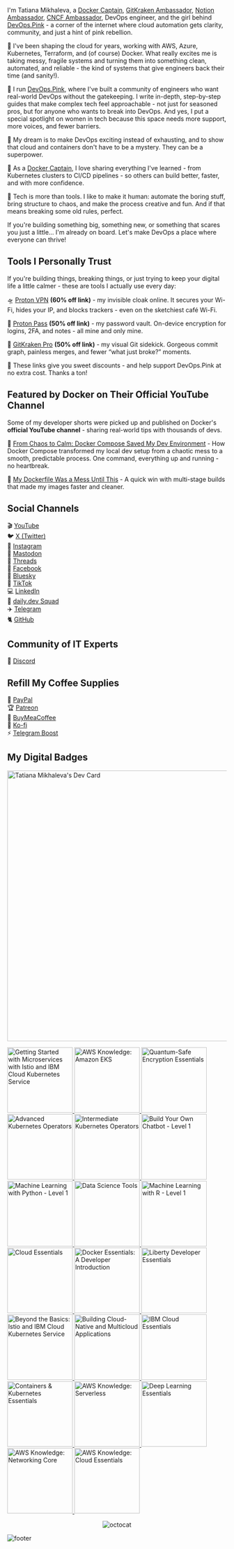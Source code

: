 I'm Tatiana Mikhaleva, a [Docker Captain](https://www.docker.com/captains/tatiana-mikhaleva/), [GitKraken Ambassador](https://www.gitkraken.com/meet-the-gitkraken-ambassadors), [Notion Ambassador](https://www.notion.so/notion/Notion-Ambassador-Program-45448f9b8e704c7bab254bd505c4717c), [CNCF Ambassador](https://www.cncf.io/people/ambassadors/), DevOps engineer, and the girl behind [DevOps.Pink](https://www.devops.pink) - a corner of the internet where cloud automation gets clarity, community, and just a hint of pink rebellion.

💾 I've been shaping the cloud for years, working with AWS, Azure, Kubernetes, Terraform, and (of course) Docker. What really excites me is taking messy, fragile systems and turning them into something clean, automated, and reliable - the kind of systems that give engineers back their time (and sanity!).

💛 I run [DevOps.Pink](https://www.devops.pink), where I've built a community of engineers who want real-world DevOps without the gatekeeping. I write in-depth, step-by-step guides that make complex tech feel approachable - not just for seasoned pros, but for anyone who wants to break into DevOps. And yes, I put a special spotlight on women in tech because this space needs more support, more voices, and fewer barriers.

🚀 My dream is to make DevOps exciting instead of exhausting, and to show that cloud and containers don't have to be a mystery. They can be a superpower.

🐳 As a [Docker Captain](https://www.docker.com/captains/tatiana-mikhaleva/), I love sharing everything I've learned - from Kubernetes clusters to CI/CD pipelines - so others can build better, faster, and with more confidence.

💖 Tech is more than tools. I like to make it human: automate the boring stuff, bring structure to chaos, and make the process creative and fun. And if that means breaking some old rules, perfect.

If you're building something big, something new, or something that scares you just a little… I'm already on board. Let's make DevOps a place where everyone can thrive!

## Tools I Personally Trust

If you're building things, breaking things, or just trying to keep your digital life a little calmer - these are tools I actually use every day:

🛸 [Proton VPN](https://go.getproton.me/SH1dk) **(60% off link)** - my invisible cloak online. It secures your Wi-Fi, hides your IP, and blocks trackers - even on the sketchiest café Wi-Fi.

🔑 [Proton Pass](https://go.getproton.me/SH1dj) **(50% off link)** - my password vault. On-device encryption for logins, 2FA, and notes - all mine and only mine.

🦑 [GitKraken Pro](https://gitkraken.cello.so/an1FhNXzY8k) **(50% off link)** - my visual Git sidekick. Gorgeous commit graph, painless merges, and fewer “what just broke?” moments.

💖 These links give you sweet discounts - and help support DevOps.Pink at no extra cost. Thanks a ton!

## Featured by Docker on Their Official YouTube Channel

Some of my developer shorts were picked up and published on Docker's **official YouTube channel** - sharing real-world tips with thousands of devs.

🍿 [From Chaos to Calm: Docker Compose Saved My Dev Environment](https://www.youtube.com/shorts/G3n3W_SB4fY) - How Docker Compose transformed my local dev setup from a chaotic mess to a smooth, predictable process. One command, everything up and running - no heartbreak.

🍿 [My Dockerfile Was a Mess Until This](https://youtube.com/shorts/XdS8yRVDFOA) - A quick win with multi-stage builds that made my images faster and cleaner.

## Social Channels

🎬 [YouTube](https://www.youtube.com/channel/UCACxfwW1C8KQY1c6nU98VVw?sub_confirmation=1)  
🐦 [X (Twitter)](https://x.com/devopspink)  
🎨 [Instagram](https://www.instagram.com/devopspink/)  
🐘 [Mastodon](https://mastodon.social/@devopspink)  
🧵 [Threads](https://www.threads.net/@devopspink)  
🎸 [Facebook](https://www.facebook.com/devopspink/)  
🦋 [Bluesky](https://bsky.app/profile/devops.pink)  
🎥 [TikTok](https://www.tiktok.com/@devopspink)  
💻 [LinkedIn](https://www.linkedin.com/in/devopspink/)  
📣 [daily.dev Squad](https://app.daily.dev/squads/devopscompass)  
✈️ [Telegram](https://t.me/devopspink)  
🐈 [GitHub](https://github.com/devopspink)

## Community of IT Experts

👾 [Discord](https://devops.army/)

## Refill My Coffee Supplies

💖 [PayPal](https://www.paypal.com/paypalme/devopspink)  
🏆 [Patreon](https://www.patreon.com/devopspink)  
🥤 [BuyMeaCoffee](https://www.buymeacoffee.com/devopspink)  
🍪 [Ko-fi](https://ko-fi.com/devopspink)  
⚡ [Telegram Boost](https://t.me/devopspink?boost)

## My Digital Badges

<a href="https://app.daily.dev/devopspink"><img src="https://api.daily.dev/devcards/v2/wE99MesO20lw9Ax54RJop.png?type=wide&r=24q" width="620" alt="Tatiana Mikhaleva's Dev Card"/></a>

<a href="https://www.credly.com/badges/0ff37567-79db-4d73-91cc-eb4e6e843c8b" title="Getting Started with Microservices with Istio and IBM Cloud Kubernetes Service">
    <img src="https://images.credly.com/size/680x680/images/adcbf36e-8fb6-433c-91d9-10f01eca10ce/blob" width="150" height="150" style="border:0; width:150px; height:auto; max-width:150px; max-height:150px;" alt="Getting Started with Microservices with Istio and IBM Cloud Kubernetes Service">
</a>

<a href="https://www.credly.com/badges/f22d3915-a986-4a17-9426-668e58b0fe49" title="AWS Knowledge: Amazon EKS">
    <img src="https://images.credly.com/size/680x680/images/f5efafe6-ebdc-485c-9ffa-3a05533e634b/blob" width="150" height="150" style="border:0; width:150px; height:auto; max-width:150px; max-height:150px;" alt="AWS Knowledge: Amazon EKS">
</a>

<a href="https://www.credly.com/badges/fd7335c1-807b-44a8-a44b-1e0d62151408" title="Quantum-Safe Encryption Essentials">
    <img src="https://images.credly.com/size/680x680/images/678bcf1d-7baf-4322-9301-3f88d71ef113/blob" width="150" height="150" style="border:0; width:150px; height:auto; max-width:150px; max-height:150px;" alt="Quantum-Safe Encryption Essentials">
</a>

<a href="https://www.credly.com/badges/499cbb7c-06f4-4e40-946c-1d84219cf76d" title="Advanced Kubernetes Operators">
    <img src="https://images.credly.com/size/680x680/images/711b1833-527f-44c1-bece-67c570e480b9/blob" width="150" height="150" style="border:0; width:150px; height:auto; max-width:150px; max-height:150px;" alt="Advanced Kubernetes Operators">
</a>

<a href="https://www.credly.com/badges/6489ecf8-561c-4f48-917b-287cbe113187" title="Intermediate Kubernetes Operators">
    <img src="https://images.credly.com/size/680x680/images/49173e9c-a2ac-4c0f-aae9-e36fd1994413/blob" width="150" height="150" style="border:0; width:150px; height:auto; max-width:150px; max-height:150px;" alt="Intermediate Kubernetes Operators">
</a>

<a href="https://www.credly.com/badges/51a133b5-c098-46de-9fe0-4309ccbfc6b7" title="Build Your Own Chatbot - Level 1">
    <img src="https://images.credly.com/size/680x680/images/745b7433-8c95-4978-87ed-a5b280fcb1aa/blob" width="150" height="150" style="border:0; width:150px; height:auto; max-width:150px; max-height:150px;" alt="Build Your Own Chatbot - Level 1">
</a>

<a href="https://www.credly.com/badges/141ca474-74e2-4008-9182-a58b8367931f" title="Machine Learning with Python - Level 1">
    <img src="https://images.credly.com/size/680x680/images/ede27d34-ab6b-4eef-8808-f266564df2a2/blob" width="150" height="150" style="border:0; width:150px; height:auto; max-width:150px; max-height:150px;" alt="Machine Learning with Python - Level 1">
</a>

<a href="https://www.credly.com/badges/0e8a6abd-cb77-45e6-9c4d-3e551113ca04" title="Data Science Tools">
    <img src="https://images.credly.com/size/680x680/images/aa8b8df6-98d7-4bf5-9546-dd4c1103d718/blob" width="150" height="150" style="border:0; width:150px; height:auto; max-width:150px; max-height:150px;" alt="Data Science Tools">
</a>

<a href="https://www.credly.com/badges/405bf6d1-d677-4c8a-980f-0e9bc278f169" title="Machine Learning with R - Level 1">
    <img src="https://images.credly.com/size/680x680/images/ee9e5c86-e36e-471b-840c-4cf9e481d67a/blob" width="150" height="150" style="border:0; width:150px; height:auto; max-width:150px; max-height:150px;" alt="Machine Learning with R - Level 1">
</a>

<a href="https://www.credly.com/badges/93d2dd44-48fd-417a-ac31-4024083b7db7" title="Cloud Essentials">
    <img src="https://images.credly.com/size/680x680/images/5ee26427-f944-4182-b802-459462184c9a/image.png" width="150" height="150" style="border:0; width:150px; height:auto; max-width:150px; max-height:150px;" alt="Cloud Essentials">
</a>

<a href="https://www.credly.com/badges/6a7dab8d-d8a2-465e-b356-1d94f32b8064" title="Docker Essentials: A Developer Introduction">
    <img src="https://images.credly.com/size/680x680/images/b0c5445a-72a2-46ce-a599-96147e210efb/blob" width="150" height="150" style="border:0; width:150px; height:auto; max-width:150px; max-height:150px;" alt="Docker Essentials: A Developer Introduction">
</a>

<a href="https://www.credly.com/badges/803e1800-9da7-4f02-99b3-5e1f02450440" title="Liberty Developer Essentials">
    <img src="https://images.credly.com/size/680x680/images/a3d67ea4-2423-485f-abf0-8f08b194a3c3/IBM_20Liberty_20Developer_20Essentials.png" width="150" height="150" style="border:0; width:150px; height:auto; max-width:150px; max-height:150px;" alt="Liberty Developer Essentials">
</a>

<a href="https://www.credly.com/badges/2023c67d-7d8a-433d-8648-3747d1ec2778" title="Beyond the Basics: Istio and IBM Cloud Kubernetes Service">
    <img src="https://images.credly.com/size/680x680/images/1cbf0444-1752-4ac8-b43c-3389004bec2a/blob" width="150" height="150" style="border:0; width:150px; height:auto; max-width:150px; max-height:150px;" alt="Beyond the Basics: Istio and IBM Cloud Kubernetes Service">
</a>

<a href="https://www.credly.com/badges/d23e2f54-952b-4dd2-b0bd-7fbfdee228ec" title="Building Cloud-Native and Multicloud Applications">
    <img src="https://images.credly.com/size/680x680/images/a7b5af1d-609a-4595-bfb2-2323b193e831/blob" width="150" height="150" style="border:0; width:150px; height:auto; max-width:150px; max-height:150px;" alt="Building Cloud-Native and Multicloud Applications">
</a>

<a href="https://www.credly.com/badges/3fb9008d-ece1-4864-a7d3-c6f224dddb70" title="IBM Cloud Essentials">
    <img src="https://images.credly.com/size/680x680/images/7d768acf-ce3c-4a05-9778-a5013b1211c9/blob" width="150" height="150" style="border:0; width:150px; height:auto; max-width:150px; max-height:150px;" alt="IBM Cloud Essentials">
</a>

<a href="https://www.credly.com/badges/23c94971-524d-4814-84f6-35593ae299f3" title="Containers & Kubernetes Essentials">
    <img src="https://images.credly.com/size/680x680/images/82966826-6630-4768-80d4-6028b3fab414/image.png" width="150" height="150" style="border:0; width:150px; height:auto; max-width:150px; max-height:150px;" alt="Containers & Kubernetes Essentials">
</a>

<a href="https://www.credly.com/badges/b20e07db-5063-44b7-9c27-79daa4a7111f" title="AWS Knowledge: Serverless">
    <img src="https://images.credly.com/size/680x680/images/0c20a5b7-b4e9-4c2f-8b68-342e00a85e05/blob" width="150" height="150" style="border:0; width:150px; height:auto; max-width:150px; max-height:150px;" alt="AWS Knowledge: Serverless">
</a>

<a href="https://www.credly.com/badges/0b37c3ce-3629-461d-915b-7b7db8e76686" title="Deep Learning Essentials">
    <img src="https://images.credly.com/size/680x680/images/ef4b79d9-5b12-4d26-b4f2-a8fc22b0351b/blob" width="150" height="150" style="border:0; width:150px; height:auto; max-width:150px; max-height:150px;" alt="Deep Learning Essentials">
</a>

<a href="https://www.credly.com/badges/37f8dfb3-dfa3-4b90-9de0-53da9e050fb3" title="AWS Knowledge: Networking Core">
    <img src="https://images.credly.com/size/680x680/images/e1c202b1-bca1-469a-9149-127b4fe891d7/blob" width="150" height="150" style="border:0; width:150px; height:auto; max-width:150px; max-height:150px;" alt="AWS Knowledge: Networking Core">
</a>

<a href="https://www.credly.com/badges/7c0a1128-285b-456e-a6db-e514ffdf6d08" title="AWS Knowledge: Cloud Essentials">
    <img src="https://images.credly.com/size/680x680/images/7cf036b0-c609-4378-a7be-9969e1dea7ab/blob" width="150" height="150" style="border:0; width:150px; height:auto; max-width:150px; max-height:150px;" alt="AWS Knowledge: Cloud Essentials">
</a>

<div align="center">

![octocat](https://user-images.githubusercontent.com/10498744/210113490-e2fad07f-4488-4da8-a656-b9abbdd8cb26.gif)

</div>

![footer](https://user-images.githubusercontent.com/10498744/210157572-1fca0242-8af2-46a6-bfa3-666ffd40ebde.svg)
